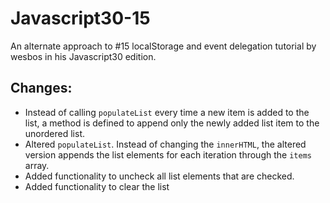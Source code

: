 # Javascript30-15
An alternate approach to #15 localStorage and event delegation tutorial by wesbos in his Javascript30 edition.

## Changes:
* Instead of calling `populateList` every time a new item is added to the list, a method is defined to append only the newly added list item to the unordered list.
* Altered `populateList`. Instead of changing the `innerHTML`, the altered version appends the list elements for each iteration through the `items` array.
* Added functionality to uncheck all list elements that are checked.
* Added functionality to clear the list
